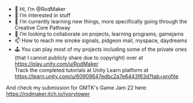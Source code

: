 - 👋 Hi, I’m @RodMaker
- 👀 I’m interested in stuff
- 🌱 I’m currently learning new things, more specifically going through the Creative Core Pathway
- 💞️ I’m looking to collaborate on projects, learning programs, gamejams
- 📫 How to reach me smoke signals, pidgeon mail, myspace, daydreams
- &#128377; You can play most of my projects including some of the private ones (that I cannot publicly share due to copyright) over at https://play.unity.com/u/RodMaker  
Track the completed tutorials at Unity Learn platform at https://learn.unity.com/u/60909647edbc2a7e6443f63d?tab=profile  

And check my submission for GMTK's Game Jam 22 here: https://rodmaker.itch.io/ivorytower



<!---
RodMaker/RodMaker is a ✨ special ✨ repository because its `README.md` (this file) appears on your GitHub profile.
You can click the Preview link to take a look at your changes.
--->
